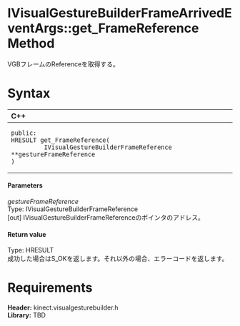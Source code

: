 IVisualGestureBuilderFrameArrivedEventArgs::get\_FrameReference Method  
======================================================================  

VGBフレームのReferenceを取得する。 <span id="syntaxSection"></span>

Syntax  
======  

<table>
<colgroup>
<col width="100%" />
</colgroup>
<thead>
<tr class="header">
<th align="left">C++</th>
</tr>
</thead>
<tbody>
<tr class="odd">
<td align="left"><pre><code>public:  
HRESULT get_FrameReference(  
         IVisualGestureBuilderFrameReference **gestureFrameReference  
)</code></pre></td>
</tr>
</tbody>
</table>

<span id="ID4EG"></span>
#### Parameters  

*gestureFrameReference*    
Type: IVisualGestureBuilderFrameReference  
[out] IVisualGestureBuilderFrameReferenceのポインタのアドレス。  

<span id="ID4EP"></span>
#### Return value  

Type: HRESULT  
成功した場合はS\_OKを返します。それ以外の場合、エラーコードを返します。  

<span id="requirements"></span>

Requirements  
============  

**Header:** kinect.visualgesturebuilder.h  
**Library:** TBD  



<!--Please do not edit the data in the comment block below.-->
<!--
TOCTitle : get_FrameReference Method
RLTitle : IVisualGestureBuilderFrameArrivedEventArgs::get_FrameReference Method
KeywordK : get_FrameReference method
KeywordK : IVisualGestureBuilderFrameArrivedEventArgs::get_FrameReference method
KeywordF : IVisualGestureBuilderFrameArrivedEventArgs::get_FrameReference
KeywordF : get_FrameReference
KeywordF : Microsoft.Kinect.visualgesturebuilder.IVisualGestureBuilderFrameArrivedEventArgs.get_FrameReference(IVisualGestureBuilderFrameReference@)
KeywordA : M:Microsoft.Kinect.visualgesturebuilder.IVisualGestureBuilderFrameArrivedEventArgs.get_FrameReference(IVisualGestureBuilderFrameReference@)
AssetID : M:Microsoft.Kinect.visualgesturebuilder.IVisualGestureBuilderFrameArrivedEventArgs.get_FrameReference(IVisualGestureBuilderFrameReference@)
Locale : en-us
CommunityContent : 1
APIType : Managed
APILocation : 
APIName : Microsoft.Kinect.visualgesturebuilder.IVisualGestureBuilderFrameArrivedEventArgs::get_FrameReference
TargetOS : Windows
TopicType : kbSyntax
DevLang : C++
DocSet : K4Wv2
ProjType : K4Wv2Proj
Technology : Kinect for Windows
Product : Kinect for Windows SDK v2
productversion : 20
-->

